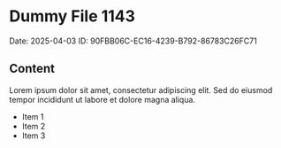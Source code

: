 # Dummy File 1143

Date: 2025-04-03
ID: 90FBB06C-EC16-4239-B792-86783C26FC71

## Content

Lorem ipsum dolor sit amet, consectetur adipiscing elit.
Sed do eiusmod tempor incididunt ut labore et dolore magna aliqua.

* Item 1
* Item 2
* Item 3


